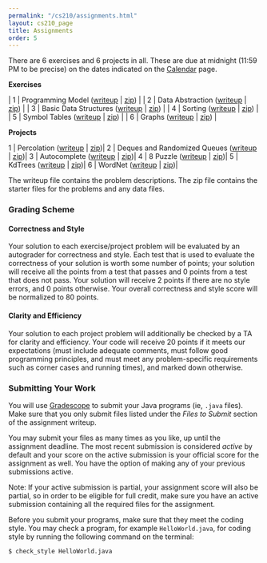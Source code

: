 ```yaml
---
permalink: "/cs210/assignments.html"
layout: cs210_page
title: Assignments
order: 5
---
```


There are 6 exercises and 6 projects in all. These are due at midnight (11:59 PM to be precise) on the dates indicated on the [Calendar](calendar.html) page.

**Exercises**

| 1 | Programming Model ([writeup](https://www.cs.umb.edu/~siyer/teaching/cs210/exercise1.pdf) \| [zip](https://www.cs.umb.edu/~siyer/teaching/cs210/exercise1.zip)) |
| 2 | Data Abstraction ([writeup](https://www.cs.umb.edu/~siyer/teaching/cs210/exercise2.pdf) \| [zip](https://www.cs.umb.edu/~siyer/teaching/cs210/exercise2.zip)) |
| 3 | Basic Data Structures ([writeup](https://www.cs.umb.edu/~siyer/teaching/cs210/exercise3.pdf) \| [zip](https://www.cs.umb.edu/~siyer/teaching/cs210/exercise3.zip)) |
| 4 | Sorting ([writeup](https://www.cs.umb.edu/~siyer/teaching/cs210/exercise4.pdf) \| [zip](https://www.cs.umb.edu/~siyer/teaching/cs210/exercise4.zip)) |
| 5 | Symbol Tables ([writeup](https://www.cs.umb.edu/~siyer/teaching/cs210/exercise5.pdf) \| [zip](https://www.cs.umb.edu/~siyer/teaching/cs210/exercise5.zip)) |
| 6 | Graphs ([writeup](https://www.cs.umb.edu/~siyer/teaching/cs210/exercise6.pdf) \| [zip](https://www.cs.umb.edu/~siyer/teaching/cs210/exercise6.zip)) |

**Projects**

1 | Percolation ([writeup](https://www.cs.umb.edu/~siyer/teaching/cs210/project1.pdf) \| [zip](https://www.cs.umb.edu/~siyer/teaching/cs210/project1.zip))|
2 | Deques and Randomized Queues ([writeup](https://www.cs.umb.edu/~siyer/teaching/cs210/project2.pdf) \| [zip](https://www.cs.umb.edu/~siyer/teaching/cs210/project2.zip))|
3 | Autocomplete ([writeup](https://www.cs.umb.edu/~siyer/teaching/cs210/project3.pdf) \| [zip](https://www.cs.umb.edu/~siyer/teaching/cs210/project3.zip))|
4 | 8 Puzzle ([writeup](https://www.cs.umb.edu/~siyer/teaching/cs210/project4.pdf) \| [zip](https://www.cs.umb.edu/~siyer/teaching/cs210/project4.zip))|
5 | KdTrees ([writeup](https://www.cs.umb.edu/~siyer/teaching/cs210/project5.pdf) \| [zip](https://www.cs.umb.edu/~siyer/teaching/cs210/project5.zip))|
6 | WordNet ([writeup](https://www.cs.umb.edu/~siyer/teaching/cs210/project6.pdf) \| [zip](https://www.cs.umb.edu/~siyer/teaching/cs210/project6.zip))|

The writeup file contains the problem descriptions. The zip file contains the starter files for the problems and any data files.

### Grading Scheme

#### Correctness and Style

Your solution to each exercise/project problem will be evaluated by an autograder for correctness and style. Each test that is used to evaluate the correctness of your solution is worth some number of points; your solution will receive all the points from a test that passes and 0 points from a test that does not pass. Your solution will receive 2 points if there are no style errors, and 0 points otherwise. Your overall correctness and style score will be normalized to 80 points.

#### Clarity and Efficiency

Your solution to each project problem will additionally be checked by a TA for clarity and efficiency. Your code will receive 20 points if it meets our expectations (must include adequate comments, must follow good programming principles, and must meet any problem-specific requirements such as corner cases and running times), and marked down otherwise.

### Submitting Your Work

You will use [Gradescope](https://gradescope.com/) to submit your Java programs (ie, `.java` files). Make sure that you only submit files listed under the *Files to Submit* section of the assignment writeup.

You may submit your files as many times as you like, up until the assignment deadline. The most recent submission is considered *active* by default and your score on the active submission is your official score for the assignment as well. You have the option of making any of your previous submissions active.

Note: If your active submission is partial, your assignment score will also be partial, so in order to be eligible for full credit, make sure you have an active submission containing all the required files for the assignment. 

Before you submit your programs, make sure that they meet the coding style. You may check a program, for example `HelloWorld.java`, for coding style by running the following command on the terminal:

```
$ check_style HelloWorld.java
```
